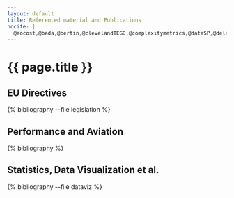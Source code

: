 ```yaml
---
layout: default
title: Referenced material and Publications
nocite: |
  @aocost,@bada,@bertin,@clevelandTEGD,@complexitymetrics,@dataSP,@delaycost,@ec:1794/2006,@ec:2096/2005,@ec:50/2008,@ec:549/2004,@ec:793/2004,@ec:betterairports,@eec:95/93,@eu:255/2010,@eu:691/2010,@iata:delaycodes,@iata:slot,@icao:4444,@icao:8168,@icao:9829,@icao:9854,@icao:asbu,@ir691,@jetzki,@mathjax,@nats:3di,@pandoc,@plan4delay,@prc:tor,@pru:aces,@pru:atmapmet,@tufteBE,@tufteEI,@tuftePP,@tufteVDQI,@tufteVISEX,@upr,@wickhamTidy,@2014-reactive-vega,@2015-reactive-vega-architecture,@GoG,@layered-grammar
---
```


# {{ page.title }}

## EU Directives

{% bibliography --file legislation %}

## Performance and Aviation

{% bibliography %}

## Statistics, Data Visualization et al.

{% bibliography --file dataviz %}

